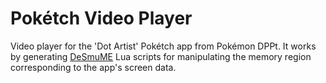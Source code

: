 # Pokétch Video Player

Video player for the 'Dot Artist' Pokétch app from Pokémon DPPt. It works by generating [DeSmuME](http://desmume.org/) Lua scripts for manipulating the memory region corresponding to the app's screen data.
